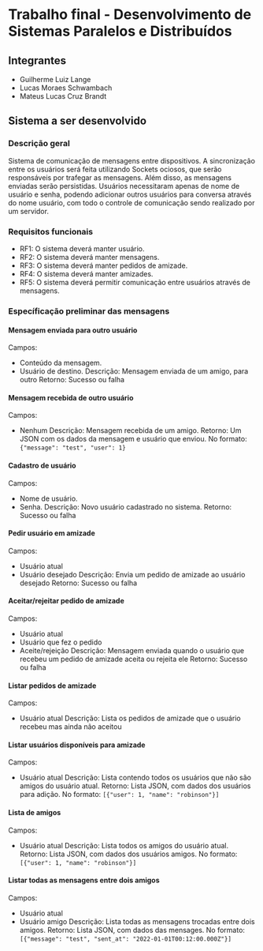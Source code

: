 # Trabalho final - Desenvolvimento de Sistemas Paralelos e Distribuídos

## Integrantes

- Guilherme Luiz Lange
- Lucas Moraes Schwambach
- Mateus Lucas Cruz Brandt

## Sistema a ser desenvolvido

### Descrição geral

Sistema de comunicação de mensagens entre dispositivos. A sincronização entre os usuários será feita utilizando Sockets ociosos, que serão responsáveis por trafegar as mensagens. Além disso, as mensagens enviadas serão persistidas. Usuários necessitaram apenas de nome de usuário e senha, podendo adicionar outros usuários para conversa através do nome  usuário, com todo o controle de comunicação sendo realizado por um servidor.

### Requisitos funcionais

- RF1: O sistema deverá manter usuário.
- RF2: O sistema deverá manter mensagens.
- RF3: O sistema deverá manter pedidos de amizade.
- RF4: O sistema deverá manter amizades.
- RF5: O sistema deverá permitir comunicação entre usuários através de mensagens. 

### Específicação preliminar das mensagens

#### Mensagem enviada para outro usuário
Campos:
- Conteúdo da mensagem. 
- Usuário de destino.
Descrição: Mensagem enviada de um amigo, para outro
Retorno: Sucesso ou falha

#### Mensagem recebida de outro usuário
Campos:
- Nenhum
Descrição: Mensagem recebida de um amigo.
Retorno: Um JSON com os dados da mensagem e usuário que enviou. No formato: `{"message": "test", "user": 1}`

#### Cadastro de usuário
Campos: 
- Nome de usuário.
- Senha. 
Descrição: Novo usuário cadastrado no sistema.
Retorno: Sucesso ou falha

#### Pedir usuário em amizade
Campos:
- Usuário atual
- Usuário desejado
Descrição: Envia um pedido de amizade ao usuário desejado
Retorno: Sucesso ou falha

#### Aceitar/rejeitar pedido de amizade
Campos:
- Usuário atual
- Usuário que fez o pedido
- Aceite/rejeição
Descrição: Mensagem enviada quando o usuário que recebeu um pedido de amizade aceita ou rejeita ele
Retorno: Sucesso ou falha

#### Listar pedidos de amizade
Campos:
- Usuário atual
Descrição: Lista os pedidos de amizade que o usuário recebeu mas ainda não aceitou

#### Listar usuários disponíveis para amizade
Campos:
- Usuário atual
Descrição: Lista contendo todos os usuários que não são amigos do usuário atual.
Retorno: Lista JSON, com dados dos usuários para adição. No formato: `[{"user": 1, "name": "robinson"}]`

#### Lista de amigos
Campos:
- Usuário atual
Descrição: Lista todos os amigos do usuário atual.
Retorno: Lista JSON, com dados dos usuários amigos. No formato: `[{"user": 1, "name": "robinson"}]`

#### Listar todas as mensagens entre dois amigos
Campos: 
- Usuário atual
- Usuário amigo
Descrição: Lista todas as mensagens trocadas entre dois amigos.
Retorno: Lista JSON, com dados das mensages. No formato: `[{"message": "test", "sent_at": "2022-01-01T00:12:00.000Z"}]`
